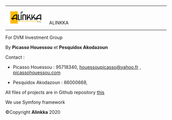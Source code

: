 ----------

 <img src="logoAlinkka.png" alt="Alinkka Logo" style="zoom:13%;" /> ALINKKA 

--------------------------



For DVM Investment Group 

By **Picasso Houessou** et **Pesquidox Akodazoun**

Contact : 

- Picasso Houessou : 95718340, [houessoupicasso@yahoo.fr](mailto:houessoupicasso@yahoo.fr) , [picassohouessou.com](http://picassohouessou.com)    

- Pesquidox Akodazoun : 66000668, 

  

All files of projects are in Github repository [this](http://github.com/picassohouessou/dmv)

We use Symfony framework


&copy;Copyright **Alinkka** 2020

   

  

  